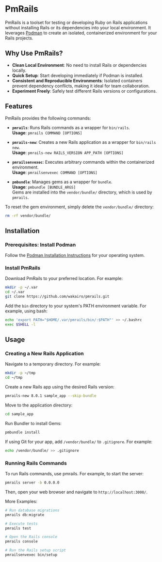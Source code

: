 # PmRails

PmRails is a toolset for testing or developing Ruby on Rails applications
without installing Rails or its dependencies into your local environment.
It leverages [Podman](https://docs.podman.io/en/latest/)
to create an isolated, containerized environment for your Rails projects.

## Why Use PmRails?

- **Clean Local Environment**: No need to install Rails or dependencies locally.
- **Quick Setup**: Start developing immediately if Podman is installed.
- **Consistent and Reproducible Environments**: Isolated containers prevent dependency conflicts, making it ideal for team collaboration.
- **Experiment Freely**: Safely test different Rails versions or configurations.

## Features

PmRails provides the following commands:

- **`pmrails`**: Runs Rails commands as a wrapper for `bin/rails`.\
  **Usage**: `pmrails COMMAND [OPTIONS]`

- **`pmrails-new`**: Creates a new Rails application as a wrapper for `bin/rails new`.\
  **Usage**: `pmrails-new RAILS_VERSION APP_PATH [OPTIONS]`

- **`pmrailsenvexec`**: Executes arbitrary commands within the containerized environment.\
  **Usage**: `pmrailsenvexec COMMAND [OPTIONS]`

- **`pmbundle`**: Manages gems as a wrapper for `bundle`.\
  **Usage**: `pmbundle [BUNDLE_ARGS]`\
  Gems are installed into the `vendor/bundle/` directory, which is used by `pmrails`.

To reset the gem environment, simply delete the `vendor/bundle/` directory:

```sh
rm -rf vendor/bundle/
```

## Installation

### Prerequisites: Install Podman

Follow the [Podman Installation Instructions](https://podman.io/docs/installation) for your operating system.

### Install PmRails

Download PmRails to your preferred location. For example:

```sh
mkdir -p ~/.var
cd ~/.var
git clone https://github.com/wakairo/pmrails.git
```

 Add the `bin` directory to your system's PATH environment variable. For example, using bash:

 ```sh
 echo 'export PATH="$HOME/.var/pmrails/bin/:$PATH"' >> ~/.bashrc
 exec $SHELL -l
 ```


## Usage

### Creating a New Rails Application

Navigate to a temporary directory. For example:

```sh
mkdir -p ~/tmp
cd ~/tmp
```

Create a new Rails app using the desired Rails version:

```sh
pmrails-new 8.0.1 sample_app --skip-bundle
```

Move to the application directory:

```sh
cd sample_app
```

Run Bundler to install Gems:

```sh
pmbundle install
```

If using Git for your app, add `/vendor/bundle/` to `.gitignore`. For example:

```sh
echo /vendor/bundle/ >> .gitignore
```

### Running Rails Commands

To run Rails commands, use pmrails. For example, to start the server:

```sh
pmrails server -b 0.0.0.0
```

Then, open your web browser and navigate to `http://localhost:3000/`.

More Examples:

```sh
# Run database migrations
pmrails db:migrate

# Execute tests
pmrails test

# Open the Rails console
pmrails console

# Run the Rails setup script
pmrailsenvexec bin/setup
```
